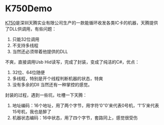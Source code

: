 # K750Demo

[K750](http://www.szttce.com/product_show.asp?p=288)是深圳天腾实业有限公司生产的一款能循环收发各类IC卡的机器，天腾提供了DLL供调用，有些问题：
1. 只能32位调用
2. 不支持多线程
3. 当然还必须带着他提供的DLL

不爽，直接调用Usb Hid读写，完成了封装，变成了纯洁的C#，优点：
1. 32位、64位随便
2. 多线程，特别是开个线程判断机器的状态，特爽
3. 没有多余的Dll
当然还有一种掌控的感觉。

封装的过程，遇到一些坑，吐槽一下天腾：
1. 地址编码：16个地址，用了两个字节，用字符‘0’‘0’来代表0号机，‘1’‘5’来代表15号机，我也是醉了
2. 机器状态编码：16中状态，用了四个字节，套路同上，感觉很受伤

